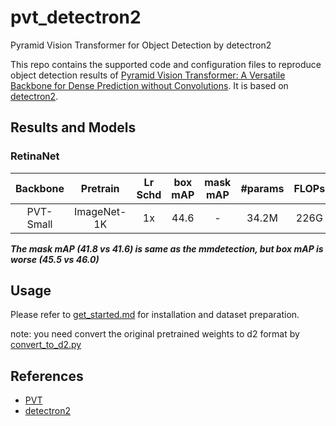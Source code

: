 # pvt_detectron2

Pyramid Vision Transformer for Object Detection by detectron2

This repo contains the supported code and configuration files to reproduce object detection results of [Pyramid Vision Transformer: A Versatile Backbone for Dense Prediction without Convolutions](https://arxiv.org/pdf/2102.12122.pdf). It is based on [detectron2](https://github.com/facebookresearch/detectron2).


## Results and Models

### RetinaNet

| Backbone | Pretrain | Lr Schd | box mAP | mask mAP | #params | FLOPs | config | log | model |
| :---: | :---: | :---: | :---: | :---: | :---: | :---: | :---: | :---: |:---: |
| PVT-Small | ImageNet-1K | 1x | 44.6| - | 34.2M | 226G | [config](configs/pvt/pvt_small_FPN_1x.yaml) | - | - |

***The mask mAP (41.8 vs 41.6) is same as the mmdetection, but box mAP is worse (45.5 vs 46.0)***


## Usage
Please refer to [get_started.md](https://detectron2.readthedocs.io/en/latest/tutorials/getting_started.html) for installation and dataset preparation.

note: you need convert the original pretrained weights to d2 format by [convert_to_d2.py](convert_to_d2.py)

## References
- [PVT](https://github.com/whai362/PVT)
- [detectron2](https://github.com/facebookresearch/detectron2)
